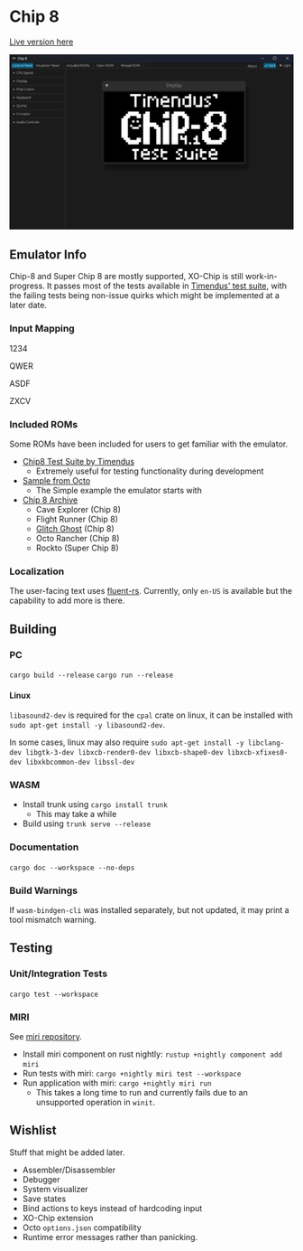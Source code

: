 # Chip 8

[Live version here](https://iliags.github.io/chip8/)

![Screenshot](./art/screenshots/screenshot_v0.1.12.png)

## Emulator Info

Chip-8 and Super Chip 8 are mostly supported, XO-Chip is still work-in-progress. It passes most of the tests available in [Timendus' test suite](https://github.com/Timendus/chip8-test-suite), with the failing tests being non-issue quirks which might be implemented at a later date.

### Input Mapping

1234

QWER

ASDF

ZXCV

### Included ROMs

Some ROMs have been included for users to get familiar with the emulator.

- [Chip8 Test Suite by Timendus](https://github.com/Timendus/chip8-test-suite)
  - Extremely useful for testing functionality during development
- [Sample from Octo](https://github.com/JohnEarnest/Octo)
  - The Simple example the emulator starts with
- [Chip 8 Archive](https://johnearnest.github.io/chip8Archive/)
  - Cave Explorer (Chip 8)
  - Flight Runner (Chip 8)
  - [Glitch Ghost](https://github.com/jackiekircher/glitch-ghost) (Chip 8)
  - Octo Rancher (Chip 8)
  - Rockto (Super Chip 8)

### Localization

The user-facing text uses [fluent-rs](https://github.com/projectfluent/fluent-rs). Currently, only `en-US` is available but the capability to add more is there.

## Building

### PC

```cargo build --release```
```cargo run --release```

#### Linux

`libasound2-dev` is required for the `cpal` crate on linux, it can be installed with `sudo apt-get install -y libasound2-dev`.

In some cases, linux may also require `sudo apt-get install -y libclang-dev libgtk-3-dev libxcb-render0-dev libxcb-shape0-dev libxcb-xfixes0-dev libxkbcommon-dev libssl-dev`

### WASM

- Install trunk using ```cargo install trunk```
  - This may take a while
- Build using ```trunk serve --release```

### Documentation

```cargo doc --workspace --no-deps```

### Build Warnings

If ```wasm-bindgen-cli``` was installed separately, but not updated, it may print a tool mismatch warning.

## Testing

### Unit/Integration Tests

```cargo test --workspace```

### MIRI

See [miri repository](https://github.com/rust-lang/miri).

- Install miri component on rust nightly: ```rustup +nightly component add miri```
- Run tests with miri: ```cargo +nightly miri test --workspace```
- Run application with miri: ```cargo +nightly miri run```
  - This takes a long time to run and currently fails due to an unsupported operation in `winit`.

## Wishlist

Stuff that might be added later.

- Assembler/Disassembler
- Debugger
- System visualizer
- Save states
- Bind actions to keys instead of hardcoding input
- XO-Chip extension
- Octo `options.json` compatibility
- Runtime error messages rather than panicking.
